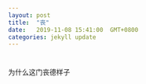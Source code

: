 ```yaml
---
layout: post
title:  "丧"
date:   2019-11-08 15:41:00  GMT+0800
categories: jekyll update
---
```


# 

为什么这门丧德样子




[jekyll-docs]: https://jekyllrb.com/docs/home
[jekyll-gh]:   https://github.com/jekyll/jekyll
[jekyll-talk]: https://talk.jekyllrb.com/
